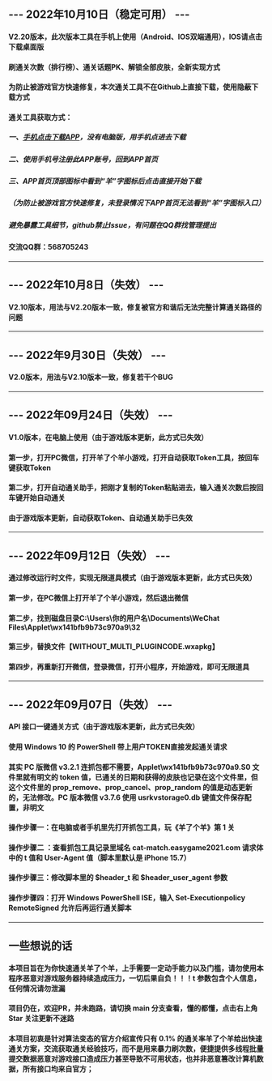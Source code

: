 ## --- 2022年10月10日（稳定可用） ---
#### V2.20版本，此次版本工具在手机上使用（Android、IOS双端通用），IOS请点击下载桌面版
#### 刷通关次数（排行榜）、通关话题PK、解锁全部皮肤，全新实现方式
#### 为防止被游戏官方快速修复，本次通关工具不在Github上直接下载，使用隐蔽下载方式
#### 通关工具获取方式：
##### 一、[手机点击下载APP](https://www.tsyule.cn/index.php/index/index/appid/7/tgid/cf0013800)，没有电脑版，用手机点进去下载
##### 二、使用手机号注册此APP账号，回到APP首页
##### 三、APP首页顶部图标中看到“羊”字图标后点击直接开始下载
##### （为防止被游戏官方快速修复，未登录情况下APP首页无法看到“羊”字图标入口）
##### 避免暴露工具细节，github禁止Issue，有问题在QQ群找管理提出
#### 交流QQ群：568705243
---
## --- 2022年10月8日（失效） ---
#### V2.10版本，用法与V2.20版本一致，修复被官方和谐后无法完整计算通关路径的问题
---
## --- 2022年9月30日（失效） ---
#### V2.0版本，用法与V2.10版本一致，修复若干个BUG
---
## --- 2022年09月24日（失效） ---
#### V1.0版本，在电脑上使用（由于游戏版本更新，此方式已失效）
#### 第一步，打开PC微信，打开羊了个羊小游戏，打开自动获取Token工具，按回车键获取Token
#### 第二步，打开自动通关助手，把刚才复制的Token粘贴进去，输入通关次数后按回车键开始自动通关
#### 由于游戏版本更新，自动获取Token、自动通关助手已失效
---
## --- 2022年09月12日（失效） ---
#### 通过修改运行时文件，实现无限道具模式（由于游戏版本更新，此方式已失效）
#### 第一步，在PC微信上打开羊了个羊小游戏，然后退出微信
#### 第二步，找到磁盘目录C:\Users\你的用户名\Documents\WeChat Files\Applet\wx141bfb9b73c970a9\32
#### 第三步，替换文件【__WITHOUT_MULTI_PLUGINCODE__.wxapkg】
#### 第四步，再重新打开微信，登录微信，打开小程序，开始游戏，即可无限道具
---
## --- 2022年09月07日（失效） ---
#### API 接口一键通关方式（由于游戏版本更新，此方式已失效）
#### 使用 Windows 10 的 PowerShell 带上用户TOKEN直接发起通关请求
#### 其实 PC 版微信 v3.2.1 连抓包都不需要，Applet\wx141bfb9b73c970a9\.S0 文件里就有明文的 token 值，已通关的日期和获得的皮肤也记录在这个文件里，但这个文件里的 prop_remove、prop_cancel、prop_random 的值是动态更新的，无法修改。PC 版本微信 v3.7.6 使用 usrkvstorage0.db 键值文件保存配置，非明文
#### 操作步骤一：在电脑或者手机里先打开抓包工具，玩《羊了个羊》第 1 关
#### 操作步骤二 ：查看抓包工具记录里域名 cat-match.easygame2021.com 请求体中的 t 值和 User-Agent 值（脚本里默认是 iPhone 15.7）
#### 操作步骤三：修改脚本里的 $header_t 和 $header_user_agent 参数
#### 操作步骤四：打开 Windows PowerShell ISE，输入 Set-Executionpolicy RemoteSigned 允许后再运行通关脚本
---
## 一些想说的话
#### 本项目旨在为你快速通关羊了个羊，上手需要一定动手能力以及门槛，请勿使用本程序恶意对游戏服务器持续造成压力，一切后果自负！！！t 参数包含个人信息，任何情况请勿泄漏
#### 项目仍在，欢迎PR，并未跑路，请切换 main 分支查看，懂的都懂，点击右上角 Star 关注更新不迷路
#### 本项目初衷是针对算法变态的官方介绍宣传只有 0.1% 的通关率羊了个羊给出快速通关方案，交流获取通关经验技巧，而不是用来暴力刷次数，便捷提供多线程批量提交数据恶意对游戏接口造成压力甚至导致不可用状态，也并非恶意篡改计算机数据，所有接口均来自官方；
